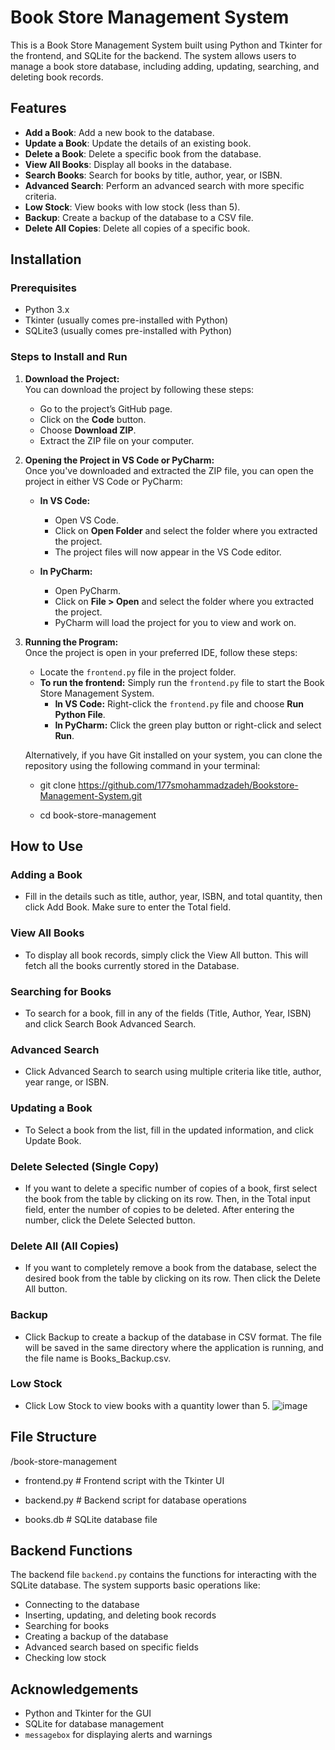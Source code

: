 
# Book Store Management System

This is a Book Store Management System built using Python and Tkinter for the frontend, and SQLite for the backend. 
The system allows users to manage a book store database, including adding, updating, searching, and deleting book records.

## Features

- **Add a Book**: Add a new book to the database.
- **Update a Book**: Update the details of an existing book.
- **Delete a Book**: Delete a specific book from the database.
- **View All Books**: Display all books in the database.
- **Search Books**: Search for books by title, author, year, or ISBN.
- **Advanced Search**: Perform an advanced search with more specific criteria.
- **Low Stock**: View books with low stock (less than 5).
- **Backup**: Create a backup of the database to a CSV file.
- **Delete All Copies**: Delete all copies of a specific book.

## Installation

### Prerequisites
- Python 3.x
- Tkinter (usually comes pre-installed with Python)
- SQLite3 (usually comes pre-installed with Python)

### Steps to Install and Run

1. **Download the Project:**  
   You can download the project by following these steps:  

   - Go to the project’s GitHub page.
   - Click on the **Code** button.
   - Choose **Download ZIP**.
   - Extract the ZIP file on your computer.

2. **Opening the Project in VS Code or PyCharm:**  
   Once you've downloaded and extracted the ZIP file, you can open the project in either VS Code or PyCharm:

   - **In VS Code:**  
     - Open VS Code.
     - Click on **Open Folder** and select the folder where you extracted the project.
     - The project files will now appear in the VS Code editor.

   - **In PyCharm:**  
     - Open PyCharm.
     - Click on **File > Open** and select the folder where you extracted the project.
     - PyCharm will load the project for you to view and work on.

3. **Running the Program:**  
   Once the project is open in your preferred IDE, follow these steps:  

   - Locate the `frontend.py` file in the project folder.
   - **To run the frontend:** Simply run the `frontend.py` file to start the Book Store Management System.
     - **In VS Code:** Right-click the `frontend.py` file and choose **Run Python File**.
     - **In PyCharm:** Click the green play button or right-click and select **Run**.

   Alternatively, if you have Git installed on your system, you can clone the repository using the following command in your terminal:

     - git clone https://github.com/177smohammadzadeh/Bookstore-Management-System.git
   
     - cd book-store-management

## How to Use
### Adding a Book
   - Fill in the details such as title, author, year, ISBN, and total quantity, then click Add Book. Make sure to enter the Total field.
### View All Books
   - To display all book records, simply click the View All button. This will fetch all the books currently stored in the Database.
### Searching for Books
  -  To search for a book, fill in any of the fields (Title, Author, Year, ISBN) and click Search Book Advanced Search.
### Advanced Search
   - Click Advanced Search to search using multiple criteria like title, author, year range, or ISBN.
### Updating a Book
   - To Select a book from the list, fill in the updated information, and click Update Book.
### Delete Selected (Single Copy)
   - If you want to delete a specific number of copies of a book, first select the book from the table by clicking on its row. Then, in the Total  input field, enter the number       of copies to be deleted. After entering the number, click the Delete Selected button.
### Delete All (All Copies)
   - If you want to completely remove a book from the database, select the desired book from the table by clicking on its row. Then click the Delete All button.
### Backup
   - Click Backup to create a backup of the database in CSV format. The file will be saved in the same directory where the application is running, and the file name is                Books_Backup.csv.
### Low Stock
   - Click Low Stock to view books with a quantity lower than 5.
   ![image](https://github.com/user-attachments/assets/44554fa7-519e-4171-9090-1bb8db67b638)


## File Structure

   /book-store-management

   - frontend.py    # Frontend script with the Tkinter UI

   - backend.py     # Backend script for database operations

   - books.db       # SQLite database file

## Backend Functions

The backend file `backend.py` contains the functions for interacting with the SQLite database. The system supports basic operations like:

- Connecting to the database
- Inserting, updating, and deleting book records
- Searching for books
- Creating a backup of the database
- Advanced search based on specific fields
- Checking low stock

## Acknowledgements

- Python and Tkinter for the GUI
- SQLite for database management
- `messagebox` for displaying alerts and warnings
